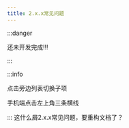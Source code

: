 ```yaml
---
title: 2.x.x常见问题
---
```


:::danger

还未开发完成!!!

:::

:::info

点击旁边列表切换子项

手机端点击左上角三条横线

:::
这什么屑2.x.x常见问题，要重构文档了？
